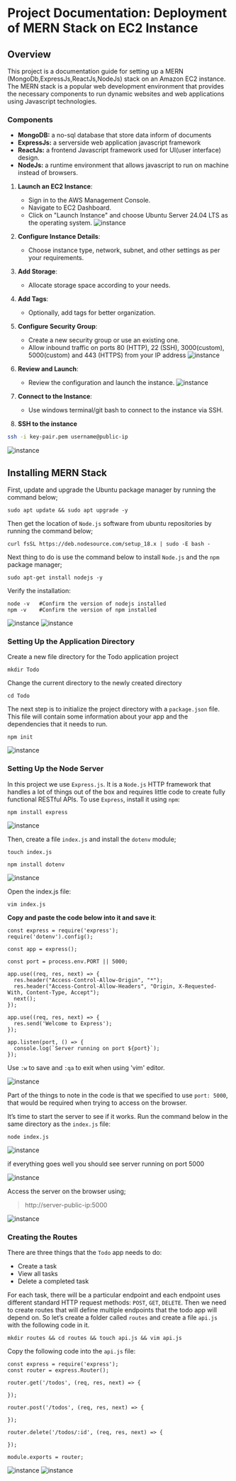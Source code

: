 # Project Documentation: Deployment of MERN Stack on EC2 Instance

## Overview

This project is a documentation guide for setting up a MERN (MongoDb,ExpressJs,ReactJs,NodeJs) stack on an Amazon EC2 instance. The MERN stack is a popular web development environment that provides the necessary components to run dynamic websites and web applications using Javascript technologies.

### Components

- **MongoDB:** a no-sql database that store data inform of documents
- **ExpressJs:** a serverside web application javascript framework
- **ReactJs:** a frontend Javascript framework used for UI(user interface) design.
- **NodeJs:** a runtime environment that allows javascript to run on machine instead of browsers.

1. **Launch an EC2 Instance**: 
   - Sign in to the AWS Management Console.
   - Navigate to EC2 Dashboard.
   - Click on "Launch Instance" and choose Ubuntu Server 24.04 LTS as the operating system.
![instance](images/launch%20instance1.png)

2. **Configure Instance Details**:
   - Choose instance type, network, subnet, and other settings as per your requirements.

3. **Add Storage**:
   - Allocate storage space according to your needs.

4. **Add Tags**:
   - Optionally, add tags for better organization.

5. **Configure Security Group**:
   - Create a new security group or use an existing one.
   - Allow inbound traffic on ports 80 (HTTP), 22 (SSH), 3000(custom), 5000(custom) and 443 (HTTPS) from your IP address
![instance](images/inbound%20rules.png)

6. **Review and Launch**:
   - Review the configuration and launch the instance.
![instance](images/success%20instance.png)

7. **Connect to the Instance**:
   - Use windows terminal/git bash to connect to the instance via SSH.
     
8. **SSH to the instance**
```bash
ssh -i key-pair.pem username@public-ip
```
![instance](images/launch%20ssh.png)

## Installing MERN Stack

First, update and upgrade the Ubuntu package manager by running the command below;

```
sudo apt update && sudo apt upgrade -y
```

Then get the location of `Node.js` software from ubuntu repositories by running the command below;

```
curl fsSL https://deb.nodesource.com/setup_18.x | sudo -E bash -
```

Next thing to do is use the command below to install `Node.js` and the `npm` package manager;

```
sudo apt-get install nodejs -y
```

Verify the installation:

```
node -v   #Confirm the version of nodejs installed
npm -v    #Confirm the version of npm installed
```
![instance](images/sudo.png)  ![instance](images/sudo1.png)

### Setting Up the Application Directory

Create a new file directory for the Todo application project

```
mkdir Todo
```

Change the current directory to the newly created directory

```
cd Todo
```

The next step is to initialize the project directory with a `package.json` file. This file will contain some information about your app and the dependencies that it needs to run.

```
npm init
```
![instance](images/Todo.png)

### Setting Up the Node Server

In this project we use `Express.js`. It is a `Node.js` HTTP framework that handles a lot of things out of the box and requires little code to create fully functional RESTful APIs. To use `Express`, install it using `npm`:

```
npm install express
```
![instance](images/express%20js.png)

Then, create a file `index.js` and install the `dotenv` module;

```
touch index.js
```
```
npm install dotenv
```
![instance](images/node%20server.png)

Open the index.js file:
```
vim index.js
```

**Copy and paste the code below into it and save it**:
```
const express = require('express');
require('dotenv').config();

const app = express();

const port = process.env.PORT || 5000;

app.use((req, res, next) => {
  res.header("Access-Control-Allow-Origin", "*");
  res.header("Access-Control-Allow-Headers", "Origin, X-Requested-With, Content-Type, Accept");
  next();
});

app.use((req, res, next) => {
  res.send('Welcome to Express');
});

app.listen(port, () => {
  console.log(`Server running on port ${port}`);
});
```
Use `:w` to save and `:qa` to exit when using 'vim' editor.

![instance](images/index.js.png)

Part of the things to note in the code is that we specified to use `port: 5000`, that would be required when trying to access on the browser.

It’s time to start the server to see if it works. Run the command below in the same directory as the `index.js` file:

```
node index.js
```
![instance](images/node%20js.png)

if everything goes well you should see server running on port 5000

![instance](images/node%20index.png)


Access the server on the browser using;
> http://server-public-ip:5000

![instance](images/express%20server.png)

### Creating the Routes

There are three things that the `Todo` app needs to do:

- Create a task
- View all tasks
- Delete a completed task

For each task, there will be a particular endpoint and each endpoint uses different standard HTTP request methods: `POST`, `GET`, `DELETE`.
Then we need to create routes that will define multiple endpoints that the todo app will depend on. So let’s create a folder called `routes` and create a file `api.js` with the following code in it.

```
mkdir routes && cd routes && touch api.js && vim api.js
```

Copy the following code into the `api.js` file:
```
const express = require('express');
const router = express.Router();

router.get('/todos', (req, res, next) => {

});

router.post('/todos', (req, res, next) => {

});

router.delete('/todos/:id', (req, res, next) => {

});

module.exports = router;
```
![instance](images/routes.png)   ![instance](images/vim%20routes.png)



